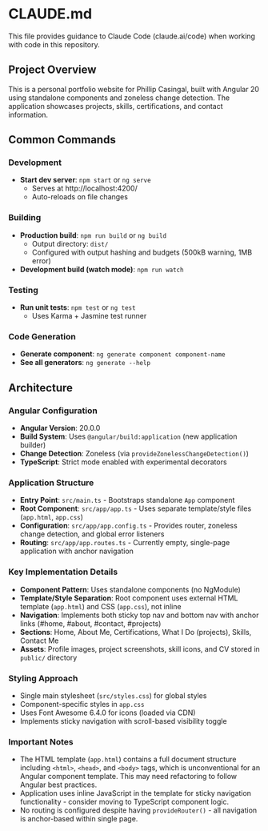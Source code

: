 # CLAUDE.md

This file provides guidance to Claude Code (claude.ai/code) when working with code in this repository.

## Project Overview

This is a personal portfolio website for Phillip Casingal, built with Angular 20 using standalone components and zoneless change detection. The application showcases projects, skills, certifications, and contact information.

## Common Commands

### Development
- **Start dev server**: `npm start` or `ng serve`
  - Serves at http://localhost:4200/
  - Auto-reloads on file changes

### Building
- **Production build**: `npm run build` or `ng build`
  - Output directory: `dist/`
  - Configured with output hashing and budgets (500kB warning, 1MB error)
- **Development build (watch mode)**: `npm run watch`

### Testing
- **Run unit tests**: `npm test` or `ng test`
  - Uses Karma + Jasmine test runner

### Code Generation
- **Generate component**: `ng generate component component-name`
- **See all generators**: `ng generate --help`

## Architecture

### Angular Configuration
- **Angular Version**: 20.0.0
- **Build System**: Uses `@angular/build:application` (new application builder)
- **Change Detection**: Zoneless (via `provideZonelessChangeDetection()`)
- **TypeScript**: Strict mode enabled with experimental decorators

### Application Structure
- **Entry Point**: `src/main.ts` - Bootstraps standalone `App` component
- **Root Component**: `src/app/app.ts` - Uses separate template/style files (`app.html`, `app.css`)
- **Configuration**: `src/app/app.config.ts` - Provides router, zoneless change detection, and global error listeners
- **Routing**: `src/app/app.routes.ts` - Currently empty, single-page application with anchor navigation

### Key Implementation Details
- **Component Pattern**: Uses standalone components (no NgModule)
- **Template/Style Separation**: Root component uses external HTML template (`app.html`) and CSS (`app.css`), not inline
- **Navigation**: Implements both sticky top nav and bottom nav with anchor links (#home, #about, #contact, #projects)
- **Sections**: Home, About Me, Certifications, What I Do (projects), Skills, Contact Me
- **Assets**: Profile images, project screenshots, skill icons, and CV stored in `public/` directory

### Styling Approach
- Single main stylesheet (`src/styles.css`) for global styles
- Component-specific styles in `app.css`
- Uses Font Awesome 6.4.0 for icons (loaded via CDN)
- Implements sticky navigation with scroll-based visibility toggle

### Important Notes
- The HTML template (`app.html`) contains a full document structure including `<html>`, `<head>`, and `<body>` tags, which is unconventional for an Angular component template. This may need refactoring to follow Angular best practices.
- Application uses inline JavaScript in the template for sticky navigation functionality - consider moving to TypeScript component logic.
- No routing is configured despite having `provideRouter()` - all navigation is anchor-based within single page.
